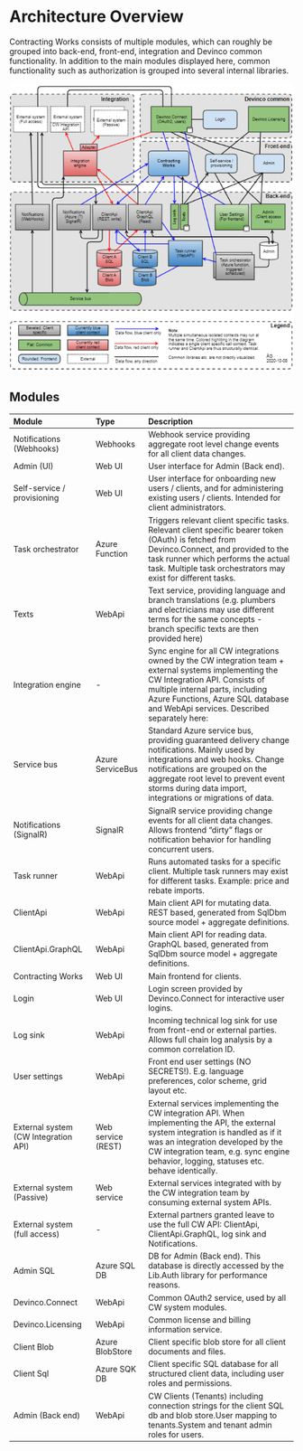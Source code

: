 # Architecture Overview
Contracting Works consists of multiple modules, which can roughly be grouped into back-end, front-end, integration and Devinco common functionality. In addition to the main modules displayed here, common functionality such as authorization is grouped into several internal libraries.

![](Images/SystemArchitecture.png)

## Modules

| **Module**                           | **Type**           | **Description**                                              |
| :----------------------------------- | :----------------- | :----------------------------------------------------------- |
| Notifications (Webhooks)             | Webhooks           | Webhook service providing aggregate root level change events for all client data changes. |
| Admin (UI)                           | Web UI             | User interface for Admin (Back end).                         |
| Self-service / provisioning          | Web UI             | User interface for onboarding new users / clients, and for administering existing users / clients. Intended for client administrators. |
| Task orchestrator                    | Azure Function     | Triggers relevant client specific tasks. Relevant client specific bearer token (OAuth) is fetched from Devinco.Connect, and provided to the task runner which performs the actual task. Multiple task orchestrators may exist for different tasks. |
| Texts                                | WebApi             | Text service, providing language and branch translations (e.g. plumbers and electricians may use different terms for the same concepts - branch specific texts are then provided here) |
| Integration engine                   | -                  | Sync engine for all CW integrations owned by the CW integration team + external systems implementing the CW Integration API. Consists of multiple internal parts, including Azure Functions, Azure SQL database and WebApi services. Described separately here: |
| Service bus                          | Azure ServiceBus   | Standard Azure service bus, providing guaranteed delivery change notifications. Mainly used by integrations and web hooks. Change notifications are grouped on the aggregate root level to prevent event storms during data import, integrations or migrations of data. |
| Notifications (SignalR)              | SignalR            | SignalR service providing change events for all client data changes. Allows frontend “dirty” flags or notification behavior for handling concurrent users. |
| Task runner                          | WebApi             | Runs automated tasks for a specific client. Multiple task runners may exist for different tasks. Example: price and rebate imports. |
| ClientApi                            | WebApi             | Main client API for mutating data. REST based, generated from SqlDbm source model + aggregate definitions. |
| ClientApi.GraphQL                    | WebApi             | Main client API for reading data. GraphQL based, generated from SqlDbm source model + aggregate definitions. |
| Contracting Works                    | Web UI             | Main frontend for clients.                                   |
| Login                                | Web UI             | Login screen provided by Devinco.Connect for interactive user logins. |
| Log sink                             | WebApi             | Incoming technical log sink for use from front-end or external parties. Allows full chain log analysis by a common correlation ID. |
| User settings                        | WebApi             | Front end user settings (NO SECRETS!). E.g. language preferences, color scheme, grid layout etc. |
| External system (CW Integration API) | Web service (REST) | External services implementing the CW integration API. When implementing the API, the external system integration is handled as if it was an integration developed by the CW integration team, e.g. sync engine behavior, logging, statuses etc. behave identically. |
| External system (Passive)            | Web service        | External services integrated with by the CW integration team by consuming external system APIs. |
| External system (full access)        | -                  | External partners granted leave to use the full CW API: ClientApi, ClientApi.GraphQL, log sink and Notifications. |
| Admin SQL                            | Azure SQL DB       | DB for Admin (Back end). This database is directly accessed by the Lib.Auth library for performance reasons. |
| Devinco.Connect                      | WebApi             | Common OAuth2 service, used by all CW system modules.        |
| Devinco.Licensing                    | WebApi             | Common license and billing information service.              |
| Client Blob                          | Azure BlobStore    | Client specific blob store for all client documents and files. |
| Client Sql                           | Azure SQK DB       | Client specific SQL database for all structured client data, including user roles and permissions. |
| Admin (Back end)                     | WebApi             | CW Clients (Tenants) including connection strings for the client SQL db and blob store.User mapping to tenants.System and tenant admin roles for users. |